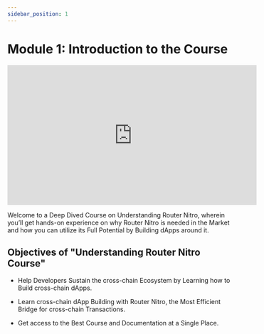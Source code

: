```yaml
---
sidebar_position: 1
---
```


# Module 1: Introduction to the Course

<iframe width="560" height="315" src="https://www.youtube.com/embed/RLL_ziZC-kM" frameborder="0" allow="accelerometer; autoplay; encrypted-media; gyroscope; picture-in-picture" allowfullscreen></iframe>

Welcome to a Deep Dived Course on Understanding Router Nitro, wherein you’ll get hands-on experience on why Router Nitro is needed in the Market and how you can utilize its Full Potential by Building dApps around it.

## Objectives of "Understanding Router Nitro Course"

- Help Developers Sustain the cross-chain Ecosystem by Learning how to Build cross-chain dApps.

- Learn cross-chain dApp Building with Router Nitro, the Most Efficient Bridge for cross-chain Transactions.

- Get access to the Best Course and Documentation at a Single Place.
